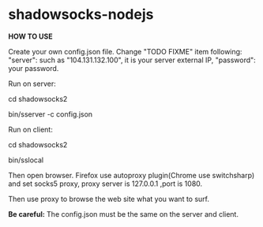 shadowsocks-nodejs
==================
**HOW TO USE**

Create your own config.json file. Change "TODO FIXME" item following: "server": such as "104.131.132.100", it is your server external IP, "password": your password.

Run on server:

cd shadowsocks2

bin/sserver -c config.json 

Run on client:

cd shadowsocks2

bin/sslocal

Then open browser. Firefox use autoproxy plugin(Chrome use switchsharp) and set socks5 proxy, proxy server is 127.0.0.1 ,port  is 1080.

Then use proxy to browse the web site what you want to surf.

**Be careful:**
The config.json must be the same on the server and client.
